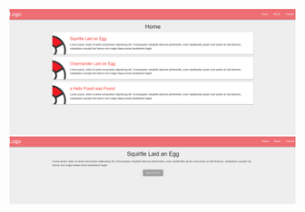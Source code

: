 <p align="center">
  <img src="https://github.com/SerkanBahtiyar/blogpr/blob/main/src/im/a.png" alt="image1">
 <img src="https://github.com/SerkanBahtiyar/blogpr/blob/main/src/im/b.png" alt="image1">
 
</p>
